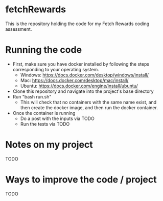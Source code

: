 # fetchRewards
This is the repository holding the code for my Fetch Rewards coding assessment.

# Running the code

  - First, make sure you have docker installed by following the steps corresponding to your operating system.
    - Windows: https://docs.docker.com/desktop/windows/install/
    - Mac: https://docs.docker.com/desktop/mac/install/
    - Ubuntu: https://docs.docker.com/engine/install/ubuntu/
  - Clone this repository and navigate into the project's base directory
  - Run "bash run.sh"
    - This will check that no containers with the same name exist, and then create the docker image, and then run the docker container.
  - Once the container is running
    - Do a post with the inputs via TODO
    - Run the tests via TODO

# Notes on my project
TODO

# Ways to improve the code / project
TODO
